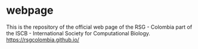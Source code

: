 # webpage
This is the repository of the official web page of the RSG - Colombia part of the ISCB - International Society for Computational Biology.
https://rsgcolombia.github.io/

